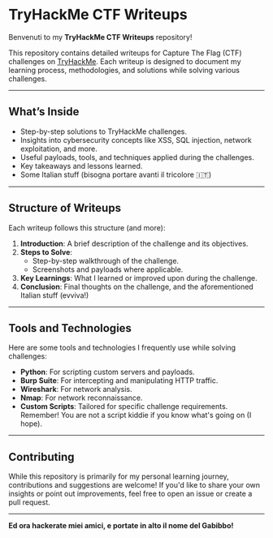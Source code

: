 <br>

# TryHackMe CTF Writeups

Benvenuti to my **TryHackMe CTF Writeups** repository! 

This repository contains detailed writeups for Capture The Flag (CTF) challenges on [TryHackMe](https://tryhackme.com). Each writeup is designed to document my learning process, methodologies, and solutions while solving various challenges.

---

## What’s Inside
- Step-by-step solutions to TryHackMe challenges.
- Insights into cybersecurity concepts like XSS, SQL injection, network exploitation, and more.
- Useful payloads, tools, and techniques applied during the challenges.
- Key takeaways and lessons learned.
- Some Italian stuff (bisogna portare avanti il tricolore 🇮🇹)

---

## Structure of Writeups
Each writeup follows this structure (and more):

1. **Introduction**: A brief description of the challenge and its objectives.
2. **Steps to Solve**:
   - Step-by-step walkthrough of the challenge.
   - Screenshots and payloads where applicable.
3. **Key Learnings**: What I learned or improved upon during the challenge.
4. **Conclusion**: Final thoughts on the challenge, and the aforementioned Italian stuff (evviva!) 

---

## Tools and Technologies
Here are some tools and technologies I frequently use while solving challenges:
- **Python**: For scripting custom servers and payloads.
- **Burp Suite**: For intercepting and manipulating HTTP traffic.
- **Wireshark**: For network analysis.
- **Nmap**: For network reconnaissance.
- **Custom Scripts**: Tailored for specific challenge requirements.
Remember! You are not a script kiddie if you know what's going on (I hope).

---

## Contributing
While this repository is primarily for my personal learning journey, contributions and suggestions are welcome! If you'd like to share your own insights or point out improvements, feel free to open an issue or create a pull request.

---

**Ed ora hackerate miei amici, e portate in alto il nome del Gabibbo!**
